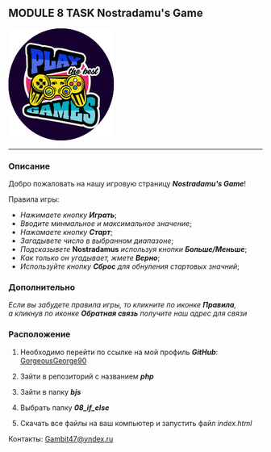 ## MODULE 8 TASK Nostradamu's Game
![logo](bjs/08_if_else/assets/img/logoTest.png)

***

### Описание

Добро пожаловать на нашу игровую страницу ***Nostradamu's Game***!

Правила игры:

* *Нажимаете кнопку* ***Играть***;
* <i>Вводите минмальное и максимальное значение</i>;
* *Нажамаете кнопку* ***Старт***;
* *Загадывете число в выбранном диапазоне*;
* *Подсказывете* <b>Nostradamus</b> *используя кнопки* ***Больше/Меньше***;
* <i>Как только он угадывает, жмете</i> ***Верно***;
* *Используйте кнопку* ***Сброс*** *для обнуления стартовых значний*;

### Дополнительно

<i> Если вы забудете правила игры, то кликните по иконке **Правила**,<br> а кликнув по иконке **Обратная связь** получите наш адрес для связи </i>


### Расположение

1. Необходимо перейти по ссылке на мой профиль ***GitHub***: [GorgeousGeorge90](https://github.com/GorgeousGeorge90)

2. Зайти в репозиторий с названием ***php***

3. Зайти в папку ***bjs***

4. Выбрать папку ***08_if_else***

5. Скачать все файлы на ваш компьютер и запустить файл *index.html*

Контакты: [Gambit47@yndex.ru](Gambit47@ynadex.ru)
